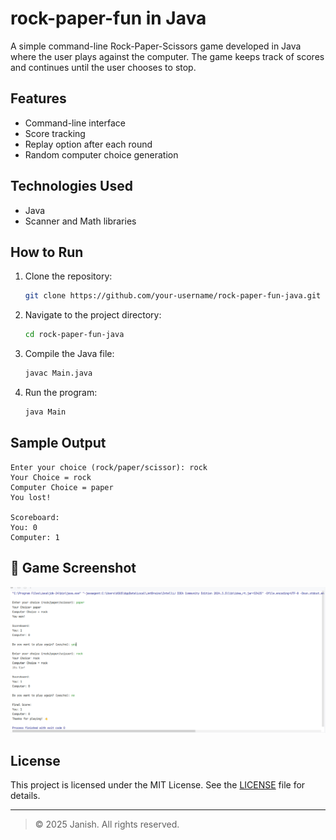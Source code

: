 # rock-paper-fun in Java

A simple command-line Rock-Paper-Scissors game developed in Java where the user plays against the computer. The game keeps track of scores and continues until the user chooses to stop.

## Features

- Command-line interface  
- Score tracking  
- Replay option after each round  
- Random computer choice generation  

## Technologies Used

- Java  
- Scanner and Math libraries  

## How to Run

1. Clone the repository:
   ```bash
   git clone https://github.com/your-username/rock-paper-fun-java.git
   ```

2. Navigate to the project directory:
   ```bash
   cd rock-paper-fun-java
   ```

3. Compile the Java file:
   ```bash
   javac Main.java
   ```

4. Run the program:
   ```bash
   java Main
   ```

## Sample Output

```
Enter your choice (rock/paper/scissor): rock  
Your Choice = rock  
Computer Choice = paper  
You lost!  

Scoreboard:  
You: 0  
Computer: 1  
```
## 📸 Game Screenshot

![Game Screenshot](https://github.com/Janish917/rock-paper-fun/blob/main/Screenshot%20(25).png?raw=true)


## License

This project is licensed under the MIT License. See the [LICENSE](LICENSE) file for details.

---

> © 2025 Janish. All rights reserved.

